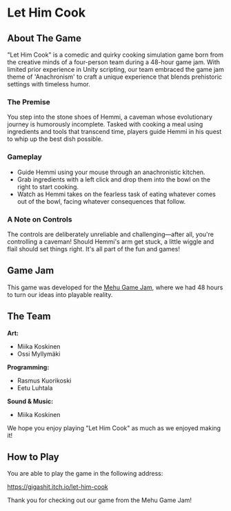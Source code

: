 # Let Him Cook

## About The Game

"Let Him Cook" is a comedic and quirky cooking simulation game born from the creative minds of a four-person team during a 48-hour game jam. With limited prior experience in Unity scripting, our team embraced the game jam theme of 'Anachronism' to craft a unique experience that blends prehistoric settings with timeless humor.

### The Premise

You step into the stone shoes of Hemmi, a caveman whose evolutionary journey is humorously incomplete. Tasked with cooking a meal using ingredients and tools that transcend time, players guide Hemmi in his quest to whip up the best dish possible.

### Gameplay

- Guide Hemmi using your mouse through an anachronistic kitchen.
- Grab ingredients with a left click and drop them into the bowl on the right to start cooking.
- Watch as Hemmi takes on the fearless task of eating whatever comes out of the bowl, facing whatever consequences that follow.

### A Note on Controls

The controls are deliberately unreliable and challenging—after all, you're controlling a caveman! Should Hemmi's arm get stuck, a little wiggle and flail should set things right. It's all part of the fun and games!

## Game Jam

This game was developed for the [Mehu Game Jam](https://itch.io/jam/mehu-jam-1), where we had 48 hours to turn our ideas into playable reality.

## The Team

**Art:**  
- Miika Koskinen
- Ossi Myllymäki

**Programming:**  
- Rasmus Kuorikoski
- Eetu Luhtala

**Sound & Music:**  
- Miika Koskinen

We hope you enjoy playing "Let Him Cook" as much as we enjoyed making it!

## How to Play

You are able to play the game in the following address:

https://gigashit.itch.io/let-him-cook


Thank you for checking out our game from the Mehu Game Jam!

